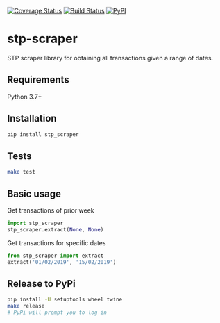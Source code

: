 [![Coverage Status](https://coveralls.io/repos/github/cuenca-mx/stp-scraper/badge.svg?branch=stp-script&t=V0q7kh)](https://coveralls.io/github/cuenca-mx/stp-scraper?branch=stp-script)
[![Build Status](https://travis-ci.com/cuenca-mx/stp-scraper.svg?token=MSMdx4sxrH14mMPzx2Cx&branch=master)](https://travis-ci.com/cuenca-mx/stp-scraper)
[![PyPI](https://img.shields.io/pypi/v/stp-scraper.svg)](https://pypi.org/project/stp-scraper/)

# stp-scraper
STP scraper library for obtaining all transactions given a range of dates.

## Requirements
Python 3.7+

## Installation
```bash
pip install stp_scraper
```

## Tests
```bash
make test
```

## Basic usage
Get transactions of prior week
```python
import stp_scraper
stp_scraper.extract(None, None)
```

Get transactions for specific dates
```python
from stp_scraper import extract
extract('01/02/2019', '15/02/2019')
```

## Release to PyPi

```bash
pip install -U setuptools wheel twine
make release
# PyPi will prompt you to log in
```